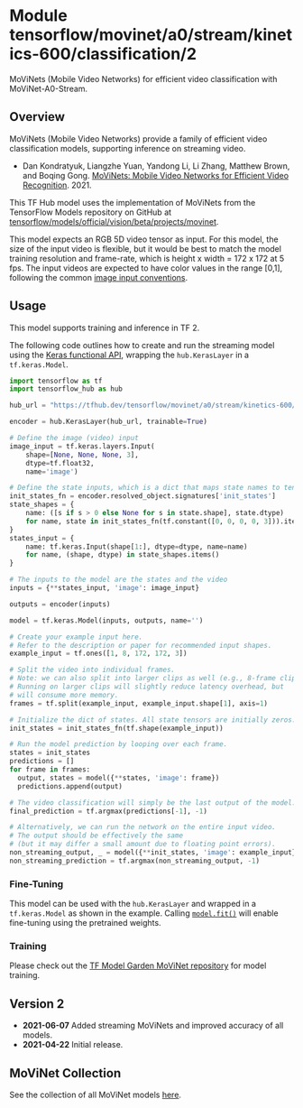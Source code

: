 # Module tensorflow/movinet/a0/stream/kinetics-600/classification/2

MoViNets (Mobile Video Networks) for efficient video classification with MoViNet-A0-Stream.

<!-- asset-path: internal -->
<!-- dataset: kinetics-600 -->
<!-- fine-tunable: true -->
<!-- format: saved_model_2 -->
<!-- language: en -->
<!-- network-architecture: movinet -->
<!-- task: video-classification -->

## Overview

MoViNets (Mobile Video Networks) provide a family of efficient video
classification models, supporting inference on streaming video.

* Dan Kondratyuk, Liangzhe Yuan, Yandong Li, Li Zhang, Matthew Brown, and
Boqing Gong. [MoViNets: Mobile Video Networks for Efficient Video Recognition](https://arxiv.org/abs/2103.11511). 2021.

This TF Hub model uses the implementation of MoViNets from the TensorFlow
Models repository on GitHub at
[tensorflow/models/official/vision/beta/projects/movinet](https://github.com/tensorflow/models/tree/master/official/vision/beta/projects).

This model expects an RGB 5D video tensor as input. For this model, the size of
the input video is flexible, but it would be best to
match the model training resolution and frame-rate, which is height x width =
172 x 172 at 5 fps. The input videos are
expected to have color values in the range \[0,1\], following the common
[image input conventions](https://www.tensorflow.org/hub/common_signatures/images#input).

## Usage

This model supports training and inference in TF 2.

The following code outlines how to create and run the streaming model using the
[Keras functional API](https://www.tensorflow.org/guide/keras/functional),
wrapping the `hub.KerasLayer` in a `tf.keras.Model`.

```python
import tensorflow as tf
import tensorflow_hub as hub

hub_url = "https://tfhub.dev/tensorflow/movinet/a0/stream/kinetics-600/classification/2"

encoder = hub.KerasLayer(hub_url, trainable=True)

# Define the image (video) input
image_input = tf.keras.layers.Input(
    shape=[None, None, None, 3],
    dtype=tf.float32,
    name='image')

# Define the state inputs, which is a dict that maps state names to tensors.
init_states_fn = encoder.resolved_object.signatures['init_states']
state_shapes = {
    name: ([s if s > 0 else None for s in state.shape], state.dtype)
    for name, state in init_states_fn(tf.constant([0, 0, 0, 0, 3])).items()
}
states_input = {
    name: tf.keras.Input(shape[1:], dtype=dtype, name=name)
    for name, (shape, dtype) in state_shapes.items()
}

# The inputs to the model are the states and the video
inputs = {**states_input, 'image': image_input}

outputs = encoder(inputs)

model = tf.keras.Model(inputs, outputs, name='')

# Create your example input here.
# Refer to the description or paper for recommended input shapes.
example_input = tf.ones([1, 8, 172, 172, 3])

# Split the video into individual frames.
# Note: we can also split into larger clips as well (e.g., 8-frame clips).
# Running on larger clips will slightly reduce latency overhead, but
# will consume more memory.
frames = tf.split(example_input, example_input.shape[1], axis=1)

# Initialize the dict of states. All state tensors are initially zeros.
init_states = init_states_fn(tf.shape(example_input))

# Run the model prediction by looping over each frame.
states = init_states
predictions = []
for frame in frames:
  output, states = model({**states, 'image': frame})
  predictions.append(output)

# The video classification will simply be the last output of the model.
final_prediction = tf.argmax(predictions[-1], -1)

# Alternatively, we can run the network on the entire input video.
# The output should be effectively the same
# (but it may differ a small amount due to floating point errors).
non_streaming_output, _ = model({**init_states, 'image': example_input})
non_streaming_prediction = tf.argmax(non_streaming_output, -1)
```

### Fine-Tuning

This model can be used with the `hub.KerasLayer` and wrapped in a
`tf.keras.Model` as shown in the example. Calling [`model.fit()`](https://www.tensorflow.org/api_docs/python/tf/keras/Model#fit)
will enable fine-tuning using the pretrained weights.

### Training

Please check out the [TF Model Garden MoViNet repository](https://github.com/tensorflow/models/tree/master/official/vision/beta/projects/movinet)
for model training.

## Version 2

- **2021-06-07** Added streaming MoViNets and improved accuracy of all models.
- **2021-04-22** Initial release.

## MoViNet Collection

See the collection of all MoViNet models [here](https://tfhub.dev/google/collections/movinet/1).
